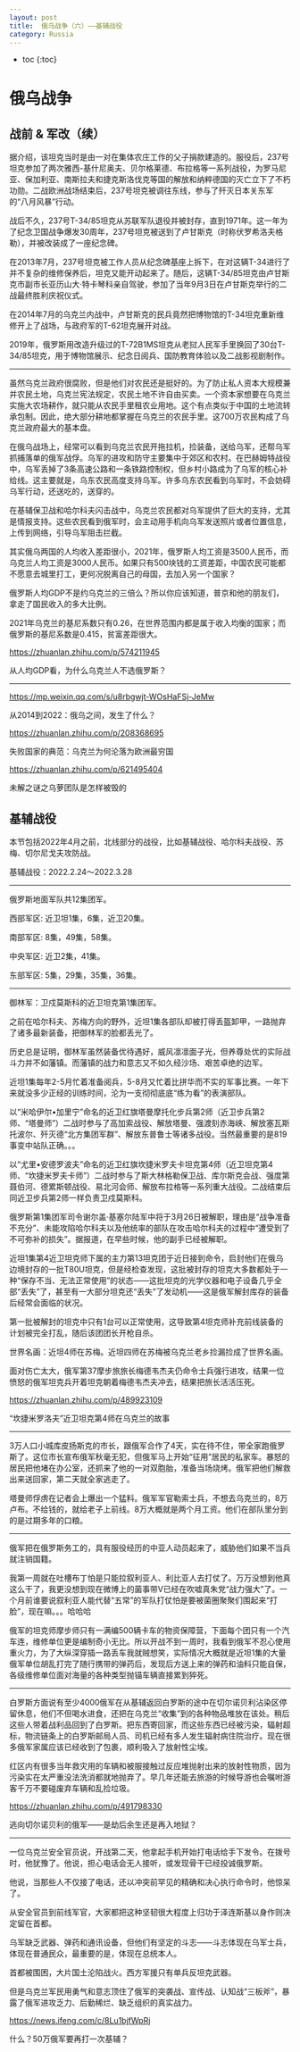 ```yaml
---
layout: post
title:  俄乌战争（六）——基辅战役
category: Russia 
---
```


* toc
{:toc}

# 俄乌战争

## 战前 & 军改（续）

据介绍，该坦克当时是由一对在集体农庄工作的父子捐款建造的。服役后，237号坦克参加了两次雅西-基什尼奥夫、贝尔格莱德、布拉格等一系列战役，为罗马尼亚、保加利亚、南斯拉夫和捷克斯洛伐克等国的解放和纳粹德国的灭亡立下了不朽功勋。二战欧洲战场结束后，237号坦克被调往东线，参与了歼灭日本关东军的“八月风暴”行动。

战后不久，237号T-34/85坦克从苏联军队退役并被封存，直到1971年。这一年为了纪念卫国战争爆发30周年，237号坦克被送到了卢甘斯克（时称伏罗希洛夫格勒），并被改装成了一座纪念碑。

在2013年7月，237号坦克被工作人员从纪念碑基座上拆下，在对这辆T-34进行了并不复杂的维修保养后，坦克又能开动起来了。随后，这辆T-34/85坦克由卢甘斯克市副市长亚历山大·特卡琴科亲自驾驶，参加了当年9月3日在卢甘斯克举行的二战最终胜利庆祝仪式。

在2014年7月的乌克兰内战中，卢甘斯克的民兵竟然把博物馆的T-34坦克重新维修开上了战场，与政府军的T-62坦克展开对战。

2019年，俄罗斯用改造升级过的T-72B1MS坦克从老挝人民军手里换回了30台T-34/85坦克，用于博物馆展示、纪念日阅兵、国防教育体验以及二战影视剧制作。

---

虽然乌克兰政府很腐败，但是他们对农民还是挺好的。为了防止私人资本大规模兼并农民土地，乌克兰宪法规定，农民土地不许自由买卖。一个资本家想要在乌克兰实施大农场耕作，就只能从农民手里租农业用地。这个有点类似于中国的土地流转承包制。因此，绝大部分耕地都掌握在乌克兰的农民手里。这700万农民构成了乌克兰政府最大的基本盘。

在俄乌战场上，经常可以看到乌克兰农民开拖拉机，捡装备，送给乌军，还帮乌军抓捕落单的俄军战俘。乌军的进攻和防守主要集中于郊区和农村。在巴赫姆特战役中，乌军丢掉了3条高速公路和一条铁路控制权，但乡村小路成为了乌军的核心补给线。这主要就是，乌东农民高度支持乌军。许多乌东农民看到乌军时，不会妨碍乌军行动，还送吃的，送穿的。

在基辅保卫战和哈尔科夫闪击战中，乌克兰农民都对乌军提供了巨大的支持，尤其是情报支持。这些农民看到俄军时，会主动用手机向乌军发送照片或者位置信息，上传到网络，引导乌军阻击拦截。

其实俄乌两国的人均收入差距很小，2021年，俄罗斯人均工资是3500人民币，而乌克兰人均工资是3000人民币。如果只有500块钱的工资差距，中国农民可能都不愿意去城里打工，更何况脱离自己的母国，去加入另一个国家？

俄罗斯人均GDP不是约乌克兰的三倍么？所以你应该知道，普京和他的朋友们，拿走了国民收入的多大比例。

2021年乌克兰的基尼系数只有0.26，在世界范围内都是属于收入均衡的国家；而俄罗斯的基尼系数是0.415，贫富差距很大。

https://zhuanlan.zhihu.com/p/574211945

从人均GDP看，为什么乌克兰人不选俄罗斯？

---

https://mp.weixin.qq.com/s/u8rbgwjt-WOsHaFSj-JeMw

从2014到2022：俄乌之间，发生了什么？

https://zhuanlan.zhihu.com/p/208368695

失败国家的典范：乌克兰为何沦落为欧洲最穷国

https://zhuanlan.zhihu.com/p/621495404

未解之谜之乌萝团队是怎样被毁的

## 基辅战役

本节包括2022年4月之前，北线部分的战役，比如基辅战役、哈尔科夫战役、苏梅、切尔尼戈夫攻防战。

基辅战役：2022.2.24～2022.3.28

---

俄罗斯地面军队共12集团军。

西部军区: 近卫坦1集，6集，近卫20集。

南部军区: 8集，49集，58集。

中央军区: 近卫2集，41集。

东部军区: 5集，29集，35集，36集。

---

御林军：卫戍莫斯科的近卫坦克第1集团军。

之前在哈尔科夫、苏梅方向的野外，近坦1集各部队却被打得丢盔卸甲，一路抛弃了诸多最新装备，把御林军的脸都丢光了。

历史总是证明，御林军虽然装备优待遇好，威风凛凛面子光，但养尊处优的实际战斗力并不如藩镇。而藩镇的战力和意志又不如久经沙场、艰苦卓绝的边军。

近坦1集每年2-5月忙着准备阅兵，5-8月又忙着比拼华而不实的军事比赛。一年下来就没多少正经的训练时间，沦为一支彻彻底底“练为看”的表演部队。

以“米哈伊尔•加里宁”命名的近卫红旗塔曼摩托化步兵第2师（近卫步兵第2师、“塔曼师”）二战时参与了高加索战役、解放塔曼、强渡刻赤海峡、解放塞瓦斯托波尔、歼灭德“北方集团军群”、解放东普鲁士等诸多战役。当然最重要的是819事变中站队正确。。。

以“尤里•安德罗波夫”命名的近卫红旗坎捷米罗夫卡坦克第4师（近卫坦克第4师、“坎捷米罗夫卡师”）二战时参与了斯大林格勒保卫战、库尔斯克会战、强度第聂伯河、德累斯顿战役、易北河会师、解放布拉格等一系列重大战役。二战结束后同近卫步兵第2师一样负责卫戍莫斯科。

俄罗斯第1集团军司令谢尔盖·基塞尔陆军中将于3月26日被解职，理由是“战争准备不充分”、未能攻陷哈尔科夫以及他统率的部队在攻击哈尔科夫的过程中“遭受到了不可弥补的损失”。据报道，在早些时候，他的副手已经被解职。

近坦1集第4近卫坦克师下属的主力第13坦克团于近日接到命令，启封他们在俄乌边境封存的一批T80U坦克，但是经检查发现，这批被封存的坦克大多数都处于一种“保存不当、无法正常使用”的状态——这批坦克的光学仪器和电子设备几乎全部“丢失”了，甚至有一大部分坦克还“丢失”了发动机——这是俄军解封库存的装备后经常会面临的状况。

第一批被解封的坦克中只有1台可以正常使用，这导致第4坦克师补充前线装备的计划被完全打乱，随后该团团长开枪自杀。

世界名画：近坦4师在苏梅。近坦四师在苏梅被乌克兰老乡捡漏捡成了世界名画。

面对伤亡太大，俄军第37摩步旅旅长梅德韦杰夫仍命令士兵强行进攻，结果一位愤怒的俄军坦克兵开着坦克朝着梅德韦杰夫冲去，结果把旅长活活压死。

https://zhuanlan.zhihu.com/p/489923109

“坎捷米罗洛夫”近卫坦克第4师在乌克兰的故事

---

3万人口小城库皮扬斯克的市长，跟俄军合作了4天，实在待不住，带全家跑俄罗斯了。这位市长宣布俄军秋毫无犯，但俄军马上开始“征用”居民的私家车。暴怒的居民把他堵在办公室，还抓来了他的一对双胞胎，准备当场烧烤。俄军把他们解救出来送回家，第二天就全家逃走了。

塔曼师俘虏在记者会上爆出一个猛料。俄军军官勒索士兵，不想去乌克兰的，8万卢布。不给钱的，就给老子上前线。8万大概就是两个月工资。他们在部队里分到的是过期多年的口粮。

---

俄军把在俄罗斯务工的，具有服役经历的中亚人动员起来了，威胁他们如果不当兵就注销国籍。

我第一周就在吐槽布丁怕是只能拉叙利亚人、利比亚人去打仗了。万万没想到他真这么干了，我更没想到现在微博上的菌事带V已经在吹嘘真朱党“战力强大”了。一个月前谁要说叙利亚人能代替“五常”的军队打仗怕是要被菌圈聚聚们围起来“打脸”，现在嘛。。。哈哈哈

俄军的坦克师摩步师只有一满编500辆卡车的物资保障营，下面每个团只有一个汽车连，维修单位更是编制奇小无比。所以开战不到一周时，我看到俄军不忍心使用重火力，为了大纵深穿插一路丢车我就贼想笑，实际情况大概就是近坦1集的大量俄军单位胡乱打完了随行携带的弹药后，发现后方送上来的弹药和油料只能自保，各级维修单位面对海量的各种类型抛锚车辆直接累到猝死。

---

白罗斯方面说有至少4000俄军在从基辅返回白罗斯的途中在切尔诺贝利沾染区停留休息，他们不但喝水进食，还把在乌克兰“收集”到的各种物品堆放在该处。稍后这些人带着战利品回到了白罗斯。把东西寄回家，而这些东西已经被污染，辐射超标，物流链条上的白罗斯邮局人员、司机已经有多人发生辐射病住院治疗。现在很多俄军家属应该已经收到了包裹，顺利吸入了放射性尘埃。

红区内有很多当年救灾用的车辆和被服接触过反应堆抛射出来的放射性物质，因为污染实在太严重没法洗消都就地抛弃了。早几年还能去旅游的时候导游也会嘱咐游客千万不要碰废弃车辆和乱捡垃圾。

https://zhuanlan.zhihu.com/p/491798330

逃向切尔诺贝利的俄军——是劫后余生还是再入地狱？

---

一位乌克兰安全官员说，开战第二天，他拿起手机开始打电话给手下发令。在拨号时，他犹豫了。他说，担心电话会无人接听，或发现骨干已经投诚俄罗斯。

他说，当那些人不仅接了电话，还以冲突前罕见的精确和决心执行命令时，他惊呆了。

从安全官员到前线军官，大家都把这种坚韧很大程度上归功于泽连斯基以身作则决定留在首都。

乌军缺乏武器、弹药和通讯设备，但他们有坚定的斗志——斗志体现在乌军士兵，体现在普通民众，最重要的是，体现在总统本人。

首都被围困，大片国土沦陷战火。西方军援只有单兵反坦克武器。

但是乌克兰军民用勇气和意志顶住了俄军的突袭战、宣传战、认知战“三板斧”，暴露了俄军进攻乏力、后勤稀烂、缺乏组织的真实战力。

https://news.ifeng.com/c/8Lu1bjfWpRj

什么？50万俄军要再打一次基辅？

